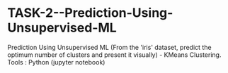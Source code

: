 # TASK-2--Prediction-Using-Unsupervised-ML
Prediction Using Unsupervised ML (From the 'iris' dataset, predict the optimum number of clusters and present it visually) - KMeans Clustering. Tools : Python (jupyter notebook)
